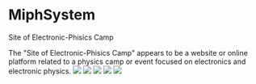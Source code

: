 # MiphSystem
Site of Electronic-Phisics Camp

The "Site of Electronic-Phisics Camp" appears to be a website or online platform related to a physics camp or event focused on electronics and electronic physics.
![](https://im.wampi.ru/2023/09/07/SNIMOK-EKRANA-2023-09-07-153034.png)
![](https://ic.wampi.ru/2023/09/07/SNIMOK-EKRANA-2023-09-07-153047.png)
![](https://ie.wampi.ru/2023/09/07/SNIMOK-EKRANA-2023-09-07-153113.png)
![](https://im.wampi.ru/2023/09/07/SNIMOK-EKRANA-2023-09-07-153130.png)
![](https://ic.wampi.ru/2023/09/07/SNIMOK-EKRANA-2023-09-07-153154.png)

